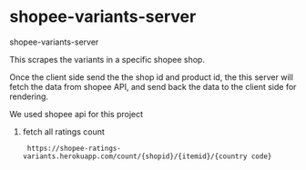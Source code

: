 # shopee-variants-server
shopee-variants-server

This scrapes the variants in a specific shopee shop.

Once the client side send the the shop id and product id, the this server will fetch the data from shopee API, and send back the data to the client side for rendering.

We used shopee api for this project


1. fetch all ratings count

        https://shopee-ratings-variants.herokuapp.com/count/{shopid}/{itemid}/{country code}
        
        
    
